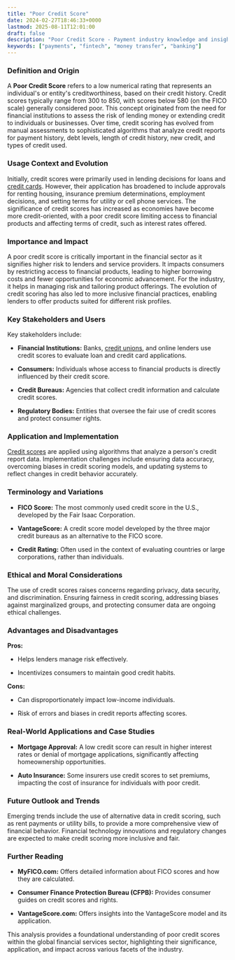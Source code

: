 ```yaml
---
title: "Poor Credit Score"
date: 2024-02-27T18:46:33+0000
lastmod: 2025-08-11T12:01:00
draft: false
description: "Poor Credit Score - Payment industry knowledge and insights"
keywords: ["payments", "fintech", "money transfer", "banking"]
---
```


### Definition and Origin

A **Poor Credit Score** refers to a low numerical rating that represents an individual's or entity's creditworthiness, based on their credit history. Credit scores typically range from 300 to 850, with scores below 580 (on the FICO scale) generally considered poor. This concept originated from the need for financial institutions to assess the risk of lending money or extending credit to individuals or businesses. Over time, credit scoring has evolved from manual assessments to sophisticated algorithms that analyze credit reports for payment history, debt levels, length of credit history, new credit, and types of credit used.

### Usage Context and Evolution

Initially, credit scores were primarily used in lending decisions for loans and [credit cards](https://faisalkhanllc.xyz/resources/payments-wiki/c/credit-card/). However, their application has broadened to include approvals for renting housing, insurance premium determinations, employment decisions, and setting terms for utility or cell phone services. The significance of credit scores has increased as economies have become more credit-oriented, with a poor credit score limiting access to financial products and affecting terms of credit, such as interest rates offered.

### Importance and Impact

A poor credit score is critically important in the financial sector as it signifies higher risk to lenders and service providers. It impacts consumers by restricting access to financial products, leading to higher borrowing costs and fewer opportunities for economic advancement. For the industry, it helps in managing risk and tailoring product offerings. The evolution of credit scoring has also led to more inclusive financial practices, enabling lenders to offer products suited for different risk profiles.

### Key Stakeholders and Users

Key stakeholders include:

- **Financial Institutions:** Banks, [credit unions](https://faisalkhanllc.xyz/resources/payments-wiki/c/credit-union/), and online lenders use credit scores to evaluate loan and credit card applications.

- **Consumers:** Individuals whose access to financial products is directly influenced by their credit score.

- **Credit Bureaus:** Agencies that collect credit information and calculate credit scores.

- **Regulatory Bodies:** Entities that oversee the fair use of credit scores and protect consumer rights.

### Application and Implementation

[Credit scores](https://faisalkhanllc.xyz/resources/payments-wiki/c/credit-score/) are applied using algorithms that analyze a person's credit report data. Implementation challenges include ensuring data accuracy, overcoming biases in credit scoring models, and updating systems to reflect changes in credit behavior accurately.

### Terminology and Variations

- **FICO Score:** The most commonly used credit score in the U.S., developed by the Fair Isaac Corporation.

- **VantageScore:** A credit score model developed by the three major credit bureaus as an alternative to the FICO score.

- **Credit Rating:** Often used in the context of evaluating countries or large corporations, rather than individuals.

### Ethical and Moral Considerations

The use of credit scores raises concerns regarding privacy, data security, and discrimination. Ensuring fairness in credit scoring, addressing biases against marginalized groups, and protecting consumer data are ongoing ethical challenges.

### Advantages and Disadvantages

**Pros:**

- Helps lenders manage risk effectively.

- Incentivizes consumers to maintain good credit habits.

**Cons:**

- Can disproportionately impact low-income individuals.

- Risk of errors and biases in credit reports affecting scores.

### Real-World Applications and Case Studies

- **Mortgage Approval:** A low credit score can result in higher interest rates or denial of mortgage applications, significantly affecting homeownership opportunities.

- **Auto Insurance:** Some insurers use credit scores to set premiums, impacting the cost of insurance for individuals with poor credit.

### Future Outlook and Trends

Emerging trends include the use of alternative data in credit scoring, such as rent payments or utility bills, to provide a more comprehensive view of financial behavior. Financial technology innovations and regulatory changes are expected to make credit scoring more inclusive and fair.

### Further Reading

- **MyFICO.com:** Offers detailed information about FICO scores and how they are calculated.

- **Consumer Finance Protection Bureau (CFPB):** Provides consumer guides on credit scores and rights.

- **VantageScore.com:** Offers insights into the VantageScore model and its application.

This analysis provides a foundational understanding of poor credit scores within the global financial services sector, highlighting their significance, application, and impact across various facets of the industry.
